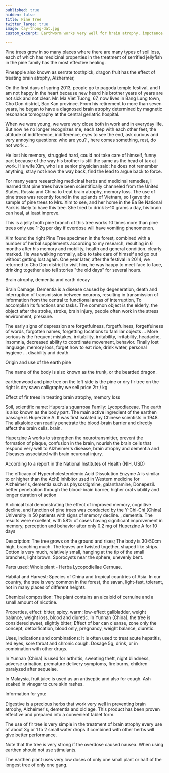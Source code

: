 ```yaml
---
published: true
hidden: false
title: Pine Tree
twitter_large: true
image: cay-thong-dat.jpg
custom_excerpt: Earthworm works very well for brain atrophy, impotence, Alzheimer's, for unexpected results.

---
```


Pine trees grow in so many places where there are many types of soil loss, each of which has medicinal properties in the treatment of serrified jellyfish in the pine family has the most effective healing.

Pineapple also known as serrate toothpick, dragon fruit has the effect of treating brain atrophy, Alzhermer,

On the first days of spring 2013, people go to pagoda temple festival, and I am not happy in the heart because new heard his brother years of years are not sick and not clear. Mr. Ma Viet Tuong, 67, now lives in Bang Lung town, Cho Don district, Bac Kan province. From his retirement to more than seven years, he began to have a diagnosed brain atrophy determined by magnetic resonance tomography at the central geriatric hospital.

When we were young, we were very close both in work and in everyday life. But now he no longer recognizes me, each step with each other feet, the attitude of indifference, indifference, eyes to see the end, ask curious and very annoying questions: who are you? , here comes something, rest, do not work ...

He lost his memory, struggled hard, could not take care of himself, funny part because of the way his brother is still the same as the head of tax at work. His wife Xim, who is a senior physician said: he does not remember anything, stray not know the way back, find the lead to argue back to force.

For many years researching medicinal herbs and medicinal remedies, I learned that pine trees have been scientifically channeled from the United States, Russia and China to treat brain atrophy, memory loss. The use of pine trees was recently found in the uplands of Vietnam, so I gave the sample of pine trees to Mrs. Xim to see, and her home in the Ba Be National Park is likely to have this tree. She tried to drink 5-10 grams a day, his brain can heal, at least improve.

This is a jelly tooth pine branch of this tree works 10 times more than pine trees only use 1-2g per day if overdose will have vomiting phenomenon.

Xim found the right Pine Tree specimen in the forest, combined with a number of herbal supplements according to my research, resulting in 6 months after his memory and mobility, health and general condition. clearly marked. He was walking normally, able to take care of himself and go out without getting lost again. One year later, after the festival in 2014, we returned to Cho Don district to visit him, he was happy to meet face to face, drinking together also tell stories "the old days" for several hours.

Brain atrophy, dementia and earth decay

Brain Damage, Dementia is a disease caused by degeneration, death and interruption of transmission between neurons, resulting in transmission of information from the central to functional areas of interruption, To accomplish its functions and tasks. The common object is the elderly, the object after the stroke, stroke, brain injury, people often work in the stress environment, pressure.

The early signs of depression are forgetfulness, forgetfulness, forgetfulness of words, forgotten names, forgetting locations to familiar objects ... More serious is the frequent mistakes, irritability, irritability, irritability, headache, insomnia, decreased ability to coordinate movement, behavior. Finally lost language, memory loss, forget how to eat rice, drink water, personal hygiene ... disability and death.

Origin and use of the earth pine

The name of the body is also known as the trunk, or the bearded dragon.

earthenwood and pine tree on the left side is the pine or dry fir tree on the right is dry sawn calligraphy we sell price 2tr / kg

Effect of fir trees in treating brain atrophy, memory loss

Soil, scientific name: Huperzia squarrosa Family: Lycopodiaceae. The earth is also known as the body part. The main active ingredient of the earthen passage is Huperzine A. It was first isolated by Chinese scientists in 1948. The alkaloide can readily penetrate the blood-brain barrier and directly affect the brain cells. brain.

Huperzine A works to strengthen the neurotransmitter, prevent the formation of plaque, confusion in the brain, nourish the brain cells that respond very well to Alzheimer's disease, brain atrophy and dementia and Diseases associated with brain neuronal injury.

According to a report in the National Institutes of Health (NIH, USD)

The efficacy of Hypercholesterolemic Acid Dissolution Enzyme A is similar to or higher than the AchE inhibitor used in Western medicine for Alzheimer's, dementia such as physostigmine, galanthamine, Donepezil. better penetration through the blood-brain barrier, higher oral viability and longer duration of action

A clinical trial demonstrating the effect of improved memory, cognitive decline, and function of pine trees was conducted by the Y-Chi-Chi (China) University in 50 patients with signs of memory decline. , dementia. The results were excellent, with 58% of cases having significant improvement in memory, perception and behavior after only 0.2 mg of Huperzine A for 10 days

Description: The tree grows on the ground and rises; The body is 30-50cm high, branching much. The leaves are twisted together, shaped like strips. Cotton is very much, relatively small, hanging at the tip of the small branches, light brown. Sporocysts near the sphere, unevenly bent.

Parts used: Whole plant - Herba Lycopodiellae Cernuae.

Habitat and Harvest: Species of China and tropical countries of Asia. In our country, the tree is very common in the forest, the savan, light-fast, tolerant, hot in many places of different heights.

Chemical composition: The plant contains an alcaloid of cernuine and a small amount of nicotine.

Properties, effect: bitter, spicy, warm; low-effect gallbladder, weight balance, weight loss, blood and diuretic. In Yunnan (China), the tree is considered sweet, slightly bitter; Effect of bar can cleanse, zone only the concept, detoxification, blood only, pregnancy, weight balance, diuretic.

Uses, indications and combinations: It is often used to treat acute hepatitis, red eyes, sore throat and chronic cough. Dosage 5g, drink, or in combination with other drugs.

In Yunnan (China) is used for arthritis, sweating theft, night blindness, adverse urination, premature delivery symptoms, fire burns, children paralyzed after sequelae.

In Malaysia, fruit juice is used as an antiseptic and also for cough. Ash soaked in vinegar to cure skin rashes.

Information for you:

Digestive is a precious herbs that work very well in preventing brain atrophy, Alzheimer's, dementia and old age. This product has been proven effective and prepared into a convenient tablet form.

The use of fir tree is very simple in the treatment of brain atrophy every use of about 3g or 1 to 2 small water drops if combined with other herbs will give better performance.

Note that the tree is very strong if the overdose caused nausea. When using earthen should not use stimulants.

The earthen plant uses very low doses of only one small plant or half of the longest tree of only one gang.